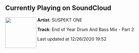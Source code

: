 ## Currently Playing on SoundCloud

[<img align="left" width="100" src="https://i1.sndcdn.com/avatars-37Uup9hUXf4soHZn-Od91PA-t50x50.jpg">](https://soundcloud.com/suspekt_one/parttwomix)

**Artist**: SUSPEKT ONE 

**Track**: End of Year Drum And Bass Mix - Part 2

Last updated at 12/26/2020 19:52
